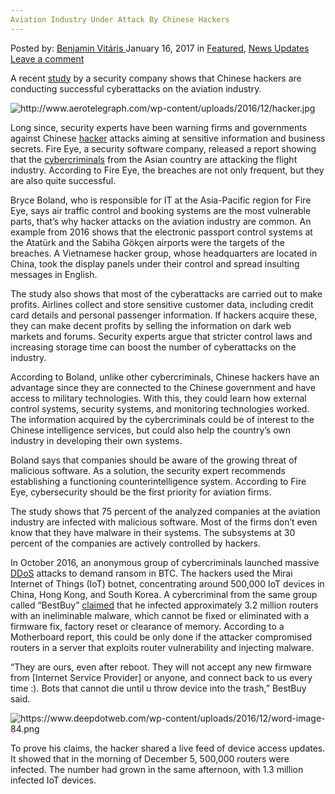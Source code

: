 ```yaml
---
Aviation Industry Under Attack By Chinese Hackers
---
```

<article class="post-listing post-17555 post type-post status-publish format-standard has-post-thumbnail hentry category-deepdot-news category-news-updates tag-attack tag-aviation tag-chinese tag-hackers tag-industry">
    <div class="post-inner">
        <span>Posted by: <a href="https://www.deepdotweb.com/author/benjaminvi/" title="">Benjamin Vitáris </a></span>
    <span>January 16, 2017</span>
    <span>in <a href="https://www.deepdotweb.com/category/deepdot-news/" rel="category tag">Featured</a>, <a href="https://www.deepdotweb.com/category/news-updates/" rel="category tag">News Updates</a></span>
    <span><a href="https://www.deepdotweb.com/2017/01/16/aviation-industry-attack-chinese-hackers/#respond">Leave a comment</a></span>
    </p>
    <div class="clear"></div>
    <div class="entry">
    <p>A recent <a href="http://www.aerotelegraph.com/chinesische-hacker-attackieren-luftfahrtindustrie">study</a> by a security company shows that Chinese hackers are conducting successful cyberattacks on the aviation industry.</p>
    <p><img class="wp-image-17561 aligncenter" src="https://www.deepdotweb.com/wp-content/uploads/2017/01/http-www-aerotelegraph-com-wp-content-uploads-20.jpeg" alt="http://www.aerotelegraph.com/wp-content/uploads/2016/12/hacker.jpg" srcset="https://www.deepdotweb.com/wp-content/uploads/2017/01/http-www-aerotelegraph-com-wp-content-uploads-20.jpeg 653w, https://www.deepdotweb.com/wp-content/uploads/2017/01/http-www-aerotelegraph-com-wp-content-uploads-20-300x145.jpeg 300w" sizes="(max-width: 653px) 100vw, 653px"/></p>
    <p>Long since, security experts have been warning firms and governments against Chinese <a href="https://www.deepdotweb.com/tag/hacker/">hacker</a> attacks aiming at sensitive information and business secrets. Fire Eye, a security software company, released a report showing that the <a href="https://www.deepdotweb.com/tag/cybercrime/">cybercriminals</a> from the Asian country are attacking the flight industry. According to Fire Eye, the breaches are not only frequent, but they are also quite successful.</p>
    <p>Bryce Boland, who is responsible for IT at the Asia-Pacific region for Fire Eye, says air traffic control and booking systems are the most vulnerable parts, that’s why hacker attacks on the aviation industry are common. An example from 2016 shows that the electronic passport control systems at the Atatürk and the Sabiha Gökçen airports were the targets of the breaches. A Vietnamese hacker group, whose headquarters are located in China, took the display panels under their control and spread insulting messages in English.</p>
    <p>The study also shows that most of the cyberattacks are carried out to make profits. Airlines collect and store sensitive customer data, including credit card details and personal passenger information. If hackers acquire these, they can make decent profits by selling the information on dark web markets and forums. Security experts argue that stricter control laws and increasing storage time can boost the number of cyberattacks on the industry.</p>
    <p>According to Boland, unlike other cybercriminals, Chinese hackers have an advantage since they are connected to the Chinese government and have access to military technologies. With this, they could learn how external control systems, security systems, and monitoring technologies worked. The information acquired by the cybercriminals could be of interest to the Chinese intelligence services, but could also help the country’s own industry in developing their own systems.</p>
    <p>Boland says that companies should be aware of the growing threat of malicious software. As a solution, the security expert recommends establishing a functioning counterintelligence system. According to Fire Eye, cybersecurity should be the first priority for aviation firms.</p>
    <p>The study shows that 75 percent of the analyzed companies at the aviation industry are infected with malicious software. Most of the firms don&#8217;t even know that they have malware in their systems. The subsystems at 30 percent of the companies are actively controlled by hackers.</p>
    <p>In October 2016, an anonymous group of cybercriminals launched massive <a href="https://www.deepdotweb.com/tag/ddos/">DDoS</a> attacks to demand ransom in BTC. The hackers used the Mirai Internet of Things (IoT) botnet, concentrating around 500,000 IoT devices in China, Hong Kong, and South Korea. A cybercriminal from the same group called “BestBuy” <a href="https://www.deepdotweb.com/2016/12/20/mirai-iot-hacker-infects-3-2-million-routers-ineliminable-malware/">claimed</a> that he infected approximately 3.2 million routers with an ineliminable malware, which cannot be fixed or eliminated with a firmware fix, factory reset or clearance of memory. According to a Motherboard report, this could be only done if the attacker compromised routers in a server that exploits router vulnerability and injecting malware.</p>
    <p>“They are ours, even after reboot. They will not accept any new firmware from [Internet Service Provider] or anyone, and connect back to us every time :). Bots that cannot die until u throw device into the trash,” BestBuy said.</p>
    <p><img class="wp-image-17562 aligncenter" src="https://www.deepdotweb.com/wp-content/uploads/2017/01/https-www-deepdotweb-com-wp-content-uploads-2016.png" alt="https://www.deepdotweb.com/wp-content/uploads/2016/12/word-image-84.png" srcset="https://www.deepdotweb.com/wp-content/uploads/2017/01/https-www-deepdotweb-com-wp-content-uploads-2016.png 573w, https://www.deepdotweb.com/wp-content/uploads/2017/01/https-www-deepdotweb-com-wp-content-uploads-2016-300x246.png 300w" sizes="(max-width: 573px) 100vw, 573px"/></p>
    <p>To prove his claims, the hacker shared a live feed of device access updates. It showed that in the morning of December 5, 500,000 routers were infected. The number had grown in the same afternoon, with 1.3 million infected IoT devices.</p>
    </div>
    <span style="display:none"><a href="https://www.deepdotweb.com/tag/attack/" rel="tag">attack</a> <a href="https://www.deepdotweb.com/tag/aviation/" rel="tag">aviation</a> <a href="https://www.deepdotweb.com/tag/chinese/" rel="tag">chinese</a> <a href="https://www.deepdotweb.com/tag/hackers/" rel="tag">hackers</a> <a href="https://www.deepdotweb.com/tag/industry/" rel="tag">industry</a></span> <span style="display:none" class="updated">2017-01-16</span>
    <div style="display:none" class="vcard author" itemprop="author" itemscope itemtype="http://schema.org/Person"><strong class="fn" itemprop="name"><a href="https://www.deepdotweb.com/author/benjaminvi/" title="Posts by Benjamin Vitáris" rel="author">Benjamin Vitáris</a></strong></div>
    </div>
</article>

